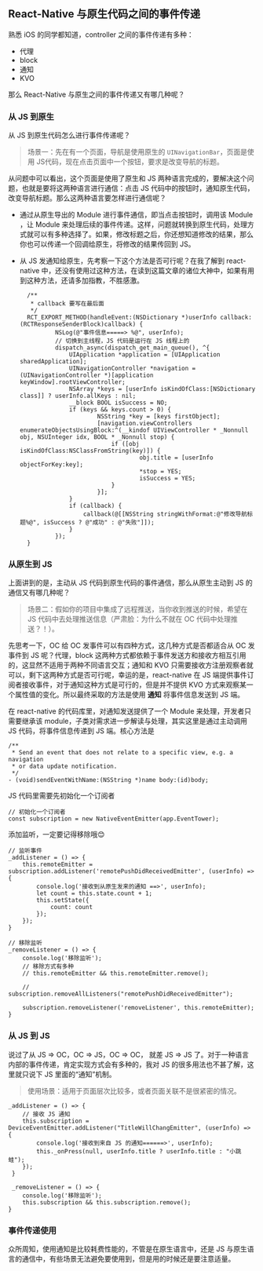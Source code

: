 ## React-Native 与原生代码之间的事件传递

熟悉 iOS 的同学都知道，controller 之间的事件传递有多种：

* 代理
* block
* 通知
* KVO

那么 React-Native 与原生之间的事件传递又有哪几种呢？

### 从 JS 到原生
从 JS 到原生代码怎么进行事件传递呢？
> 场景一：先在有一个页面，导航是使用原生的 `UINavigationBar`，页面是使用 JS代码，现在点击页面中一个按钮，要求是改变导航的标题。

从问题中可以看出，这个页面是使用了原生和 JS 两种语言完成的，要解决这个问题，也就是要将这两种语言进行通信：点击 JS 代码中的按钮时，通知原生代码，改变导航标题。那么这两种语言要怎样进行通信呢？

* 通过从原生导出的 Module 进行事件通信，即当点击按钮时，调用该 Module ，让 Module 来处理后续的事件传递。这样，问题就转换到原生代码，处理方式就可以有多种选择了。如果，修改标题之后，你还想知道修改的结果，那么你也可以传递一个回调给原生，将修改的结果传回到 JS。
* 从 JS 发通知给原生，先考察一下这个方法是否可行呢？在我了解到 react-native 中，还没有使用过这种方法，在读到这篇文章的诸位大神中，如果有用到这种方法，还请多加指教，不胜感激。

		/**
 	 	 * callback 要写在最后面
 	 	 */
		RCT_EXPORT_METHOD(handleEvent:(NSDictionary *)userInfo callback:(RCTResponseSenderBlock)callback) {
    			NSLog(@"事件信息=====> %@", userInfo);
    			// 切换到主线程，JS 代码是运行在 JS 线程上的
    			dispatch_async(dispatch_get_main_queue(), ^{
        			UIApplication *application = [UIApplication sharedApplication];
        			UINavigationController *navigation = (UINavigationController *)[application keyWindow].rootViewController;
        			NSArray *keys = [userInfo isKindOfClass:[NSDictionary class]] ? userInfo.allKeys : nil;
        			__block BOOL isSuccess = NO;
        			if (keys && keys.count > 0) {
            				NSString *key = [keys firstObject];
            				[navigation.viewControllers enumerateObjectsUsingBlock:^(__kindof UIViewController * _Nonnull obj, NSUInteger idx, BOOL * _Nonnull stop) {
                				if ([obj isKindOfClass:NSClassFromString(key)]) {
                    					obj.title = [userInfo objectForKey:key];
                    					*stop = YES;
                    					isSuccess = YES;
                				}
            				}];
        			}
        			if (callback) {
            			callback(@[[NSString stringWithFormat:@"修改导航标题%@", isSuccess ? @"成功" : @"失败"]]);
        			}
    			});
		}


### 从原生到 JS
上面讲到的是，主动从 JS 代码到原生代码的事件通信，那么从原生主动到 JS 的通信又有哪几种呢？
> 场景二：假如你的项目中集成了远程推送，当你收到推送的时候，希望在 JS 代码中去处理推送信息（严肃脸：为什么不就在 OC 代码中处理推送？！）。

先思考一下，OC 给 OC 发事件可以有四种方式，这几种方式是否都适合从 OC 发事件到 JS 呢？代理，block 这两种方式都依赖于事件发送方和接收方相互引用的，这显然不适用于两种不同语言交互；通知和 KVO 只需要接收方注册观察者就可以，剩下这两种方式是否可行呢，幸运的是，react-native 在 JS 端提供事件订阅者接收事件，对于通知这种方式是可行的，但是并不提供 KVO 方式来观察某一个属性值的变化。所以最终采取的方法是使用 **通知** 将事件信息发送到 JS 端。

在 react-native 的代码库里，对通知发送提供了一个 Module 来处理，开发者只需要继承该 module，子类对需求进一步解读与处理，其实这里是通过主动调用 JS 代码，将事件信息传递到 JS 端。核心方法是 

	/**
 	 * Send an event that does not relate to a specific view, e.g. a navigation
 	 * or data update notification.
 	 */
	- (void)sendEventWithName:(NSString *)name body:(id)body;


JS 代码里需要先初始化一个订阅者

	// 初始化一个订阅者
	const subscription = new NativeEventEmitter(app.EventTower);

添加监听，一定要记得移除哦😊

	// 监听事件
  	_addListener = () => {
    	this.remoteEmitter = subscription.addListener('remotePushDidReceivedEmitter', (userInfo) => {
      		console.log('接收到从原生发来的通知 ==>', userInfo);
      		let count = this.state.count + 1;
      		this.setState({
        		count: count
      		});
    	});
  	}

  	// 移除监听
  	_removeListener = () => {
    	console.log('移除监听');
    	// 移除方式有多种
    	// this.remoteEmitter && this.remoteEmitter.remove();

    	// subscription.removeAllListeners("remotePushDidReceivedEmitter");

    	subscription.removeListener('removeListener', this.remoteEmitter);
  	}

### 从 JS 到 JS
说过了从 JS  => OC，OC => JS，OC => OC， 就差 JS => JS 了。对于一种语言内部的事件传递，肯定实现方式会有多种的，我对 JS 的很多用法也不甚了解，这里就只说下 JS 里面的“通知”机制。
> 使用场景：适用于页面层次比较多，或者页面关联不是很紧密的情况。

	_addListener = () => {
    	// 接收 JS 通知
    	this.subscription = DeviceEventEmitter.addListener("TitleWillChangEmitter", (userInfo) => {
      		console.log('接收到来自 JS 的通知======>', userInfo);
      		this._onPress(null, userInfo.title ? userInfo.title : "小跳蛙");
    	});
 	 }

 	 _removeListener = () => {
    	console.log('移除监听');
    	this.subscription && this.subscription.remove();
  	}

### 事件传递使用
众所周知，使用通知是比较耗费性能的，不管是在原生语言中，还是 JS 与原生语言的通信中，有些场景无法避免要使用到，但是用的时候还是要注意适量。

